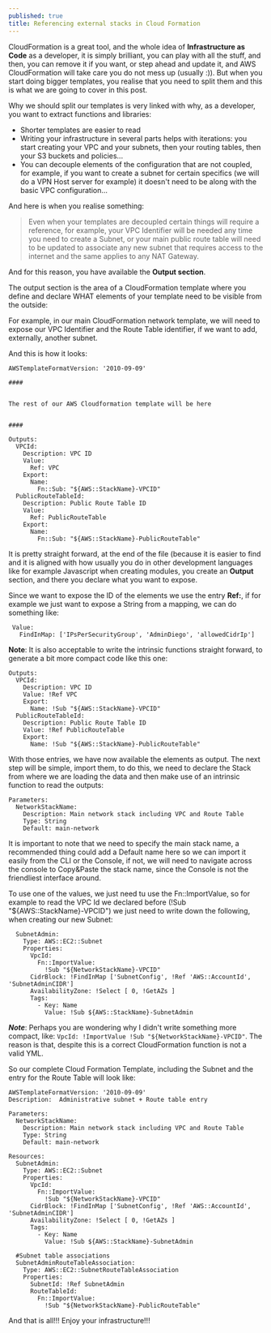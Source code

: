 ```yaml
---
published: true
title: Referencing external stacks in Cloud Formation
---
```


CloudFormation is a great tool, and the whole idea of **Infrastructure as Code** as a developer, it is simply brilliant, you can play with all the stuff, and then, you can remove it if you want, or step ahead and update it, and AWS CloudFormation will take care you do not mess up (usually :)). But when you start doing bigger templates, you realise that you need to split them and this is what we are going to cover in this post. 

Why we should split our templates is very linked with why, as a developer, you want to extract functions and libraries:

- Shorter templates are easier to read
- Writing your infrastructure in several parts helps with iterations: you start creating your VPC and your subnets, then your routing tables, then your S3 buckets and policies...
- You can decouple elements of the configuration that are not coupled, for example, if you want to create a subnet for certain specifics (we will do a VPN Host server for example) it doesn't need to be along with the basic VPC configuration...

And here is when you realise something:

> Even when your templates are decoupled certain things will require a reference, for example, your VPC Identifier will be needed any time you need to create a Subnet, or your main public route table will need to be updated to associate any new subnet that requires access to the internet and the same applies to any NAT Gateway.

And for this reason, you have available the **Output section**.

The output section is the area of a CloudFormation template where you define and declare WHAT elements of your template need to be visible from the outside:

For example, in our main CloudFormation network template, we will need to expose our VPC Identifier and the Route Table identifier, if we want to add, externally, another subnet.

And this is how it looks:

```
AWSTemplateFormatVersion: '2010-09-09'

####


The rest of our AWS Cloudformation template will be here


####

Outputs:
  VPCId:
    Description: VPC ID
    Value:
      Ref: VPC
    Export:
      Name:
        Fn::Sub: "${AWS::StackName}-VPCID"
  PublicRouteTableId:
    Description: Public Route Table ID
    Value:
      Ref: PublicRouteTable
    Export:
      Name:
        Fn::Sub: "${AWS::StackName}-PublicRouteTable"
```

It is pretty straight forward, at the end of the file (because it is easier to find and it is aligned with how usually you do in other development languages like for example Javascript when creating modules, you create an **Output** section, and there you declare what you want to expose.

Since we want to expose the ID of the elements we use the entry **Ref:**, if for example we just want to expose a String from a mapping, we can do something like:

```
 Value: 
   FindInMap: ['IPsPerSecurityGroup', 'AdminDiego', 'allowedCidrIp']
```

**Note**: It is also acceptable to write the intrinsic functions straight forward, to generate a bit more compact code like this one:

```
Outputs:
  VPCId:
    Description: VPC ID
    Value: !Ref VPC
    Export:
      Name: !Sub "${AWS::StackName}-VPCID"
  PublicRouteTableId:
    Description: Public Route Table ID
    Value: !Ref PublicRouteTable
    Export:
      Name: !Sub "${AWS::StackName}-PublicRouteTable"
```

With those entries, we have now available the elements as output. The next step will be simple, import them, to do this, we need to declare the Stack from where we are loading the data and then make use of an intrinsic function to read the outputs:

```
Parameters:
  NetworkStackName:
    Description: Main network stack including VPC and Route Table
    Type: String
    Default: main-network
```

It is important to note that we need to specify the main stack name, a recommended thing could add a Default name here so we can import it easily from the CLI or the Console, if not, we will need to navigate across the console to Copy&Paste the stack name, since the Console is not the friendliest interface around.

To use one of the values, we just need tu use the Fn::ImportValue, so for example to read the VPC Id we declared before (!Sub "${AWS::StackName}-VPCID") we just need to write down the following, when creating our new Subnet:

```
  SubnetAdmin:
    Type: AWS::EC2::Subnet
    Properties:
      VpcId: 
        Fn::ImportValue:
          !Sub "${NetworkStackName}-VPCID"
      CidrBlock: !FindInMap ['SubnetConfig', !Ref 'AWS::AccountId', 'SubnetAdminCIDR']
      AvailabilityZone: !Select [ 0, !GetAZs ]
      Tags:
        - Key: Name
          Value: !Sub ${AWS::StackName}-SubnetAdmin
```

***Note***: Perhaps you are wondering why I didn't write something more compact, like: `VpcId: !ImportValue !Sub "${NetworkStackName}-VPCID"`. The reason is that, despite this is a correct CloudFormation function is not a valid YML.

So our complete Cloud Formation Template, including the Subnet and the entry for the Route Table will look like:

```
AWSTemplateFormatVersion: '2010-09-09'
Description:  Administrative subnet + Route table entry

Parameters:
  NetworkStackName:
    Description: Main network stack including VPC and Route Table
    Type: String
    Default: main-network

Resources:
  SubnetAdmin:
    Type: AWS::EC2::Subnet
    Properties:
      VpcId: 
        Fn::ImportValue: 
          !Sub "${NetworkStackName}-VPCID"
      CidrBlock: !FindInMap ['SubnetConfig', !Ref 'AWS::AccountId', 'SubnetAdminCIDR']
      AvailabilityZone: !Select [ 0, !GetAZs ]
      Tags:
        - Key: Name
          Value: !Sub ${AWS::StackName}-SubnetAdmin

  #Subnet table associations
  SubnetAdminRouteTableAssociation:
    Type: AWS::EC2::SubnetRouteTableAssociation
    Properties:
      SubnetId: !Ref SubnetAdmin
      RouteTableId: 
        Fn::ImportValue:
          !Sub "${NetworkStackName}-PublicRouteTable"
```

And that is all!!! Enjoy your infrastructure!!!
